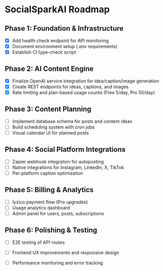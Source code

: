 # SocialSparkAI Roadmap

## Phase 1: Foundation & Infrastructure
- [x] Add health check endpoint for API monitoring
- [x] Document environment setup (.env requirements)
- [x] Establish CI type-check script

## Phase 2: AI Content Engine
- [x] Finalize OpenAI service integration for idea/caption/image generation
- [x] Create REST endpoints for ideas, captions, and images
- [x] Rate limiting and plan-based usage counts (Free 5/day, Pro 50/day)

## Phase 3: Content Planning
- [ ] Implement database schema for posts and content ideas
- [ ] Build scheduling system with cron jobs
- [ ] Visual calendar UI for planned posts

## Phase 4: Social Platform Integrations
- [ ] Zapier webhook integration for autoposting
- [ ] Native integrations for Instagram, LinkedIn, X, TikTok
- [ ] Per-platform caption optimization

## Phase 5: Billing & Analytics
- [ ] Iyzico payment flow (Pro upgrades)
- [ ] Usage analytics dashboard
- [ ] Admin panel for users, posts, subscriptions

## Phase 6: Polishing & Testing
- [ ] E2E testing of API routes
- [ ] Frontend UX improvements and responsive design
- [ ] Performance monitoring and error tracking

